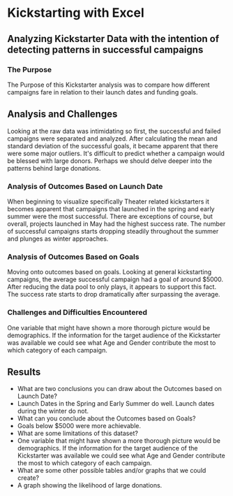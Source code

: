 # Kickstarting with Excel

## Analyzing Kickstarter Data with the intention of detecting patterns in successful campaigns

### The Purpose
The Purpose of this Kickstarter analysis was to compare how different campaigns fare in relation to their launch dates and funding goals.  
## Analysis and Challenges
Looking at the raw data was intimidating so first, the successful and failed campaigns were separated and analyzed. After calculating the mean and standard deviation of the successful goals, it became apparent that there were some major outliers.  It's difficult to predict whether a campaign would be blessed with large donors. Perhaps we should delve deeper into the patterns behind large donations. 
### Analysis of Outcomes Based on Launch Date
When beginning to visualize specifically Theater related kickstarters it becomes apparent that campaigns that launched in the spring and early summer were the most successful. There are exceptions of course, but overall, projects launched in May had the highest success rate. The number of successful campaigns starts dropping steadily throughout the summer and plunges as winter approaches. 

### Analysis of Outcomes Based on Goals
Moving onto outcomes based on goals. Looking at general kickstarting campaigns, the average successful campaign had a goal of around $5000. After reducing the data pool to only plays, it appears to support this fact. The success rate starts to drop dramatically after surpassing the average. 

### Challenges and Difficulties Encountered
One variable that might have shown a more thorough picture would be demographics. If the information for the target audience of the Kickstarter was available we could see what Age and Gender contribute the most to which category of each campaign. 

## Results

- What are two conclusions you can draw about the Outcomes based on Launch Date?
- Launch Dates in the Spring and Early Summer do well. Launch dates during the winter do not.
- What can you conclude about the Outcomes based on Goals?
- Goals below $5000 were more achievable. 
- What are some limitations of this dataset?
- One variable that might have shown a more thorough picture would be demographics. If the information for the target audience of the Kickstarter was available we could see what Age and Gender contribute the most to which category of each campaign. 
- What are some other possible tables and/or graphs that we could create?
- A graph showing the likelihood of large donations.
